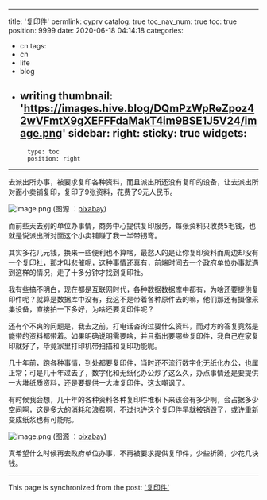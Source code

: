 
---
title: '复印件'
permlink: oyprv
catalog: true
toc_nav_num: true
toc: true
position: 9999
date: 2020-06-18 04:14:18
categories:
- cn
tags:
- cn
- life
- blog
- writing
thumbnail: 'https://images.hive.blog/DQmPzWpReZpoz42wVFmtX9gXEFFFdaMakT4im9BSE1J5V24/image.png'
sidebar:
    right:
        sticky: true
widgets:
    -
        type: toc
        position: right
---


去派出所办事，被要求复印各种资料，而且派出所还没有复印的设备，让去派出所对面小卖铺复印，复印了9张资料，花费了9元人民币。


![image.png](https://images.hive.blog/DQmPzWpReZpoz42wVFmtX9gXEFFFdaMakT4im9BSE1J5V24/image.png)
(图源 ：[pixabay](https://pixabay.com/))

而前些天去别的单位办事情，商务中心提供复印服务，每张资料只收费5毛钱，也就是说派出所对面这个小卖铺赚了我一半带拐弯。

其实多花几元钱，换来一些便利也不算啥，最愁人的是让你复印资料而周边却没有一个复印社，那才叫悲催呢，这种事情还真有，前端时间去一个政府单位办事就遇到这样的情况，走了十多分钟才找到复印社。

我有些搞不明白，现在都是互联网时代，各种数据数据库中都有，为啥还要提供复印件呢？就算是数据库中没有，我这不是带着各种原件去的嘛，他们那还有摄像采集设备，直接拍一下多好，为啥还要复印件呢？

还有个不爽的问题是，我去之前，打电话咨询过要什么资料，而对方的答复竟然是能带的资料都带着。如果明确说明需要啥，并且指出要哪些复印件，我自己在家复印就好了，毕竟家里打印机带扫描和复印功能呢。

几十年前，跑各种事情，到处都要复印件，当时还不流行数字化无纸化办公，也属正常；可是几十年过去了，数字化和无纸化办公炒了这么久，办点事情还是要提供一大堆纸质资料，还是要提供一大堆复印件，这太嘲讽了。

有时候我会想，几十年的各种资料各种复印件堆积下来该会有多少啊，会占据多少空间啊，这是多大的消耗和浪费啊，不过也许这个复印件早就被销毁了，或许重新变成纸浆也有可能呢。


![image.png](https://images.hive.blog/DQmbKskUTTYyeLQKxGmLL73chbw8Ypiu7QRfcAviyWaCcjo/image.png)
(图源 ：[pixabay](https://pixabay.com/))

真希望什么时候再去政府单位办事，不再被要求提供复印件，少些折腾，少花几块钱。

- - -

This page is synchronized from the post: ['复印件'](https://steemit.com/@oflyhigh/oyprv)
